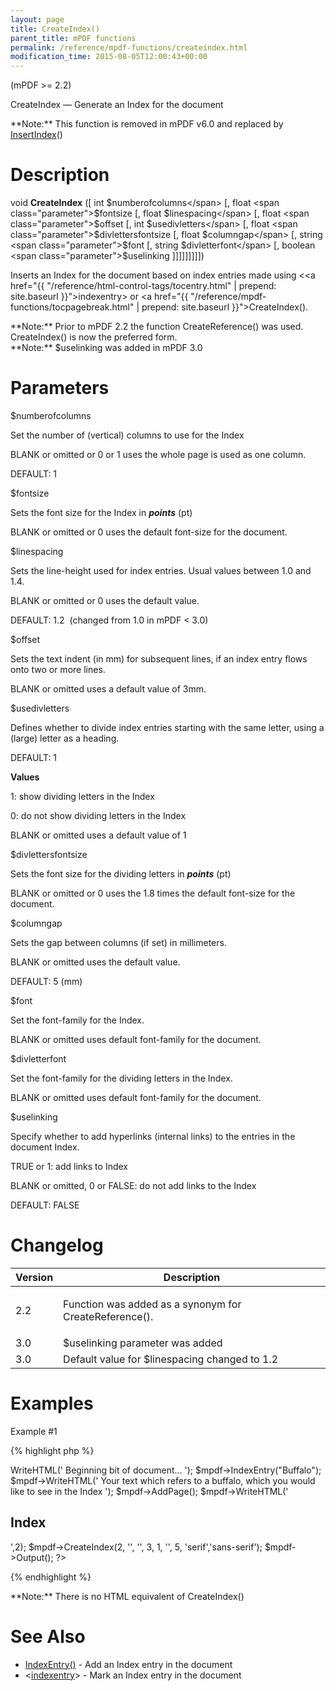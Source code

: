 ```yaml
---
layout: page
title: CreateIndex()
parent_title: mPDF functions
permalink: /reference/mpdf-functions/createindex.html
modification_time: 2015-08-05T12:00:43+00:00
---
```


(mPDF >= 2.2)

CreateIndex — Generate an Index for the document

<div class="alert alert-info" role="alert" markdown="1">
	**Note:** This function is removed in mPDF v6.0 and replaced by <a href="{{ "/reference/mpdf-functions/insertindex.html" | prepend: site.baseurl }}">InsertIndex</a>()</div>

# Description

void **CreateIndex** ([ int <span class="parameter">$numberofcolumns</span> [, float <span class="parameter">$fontsize</span> [, float <span class="parameter">$linespacing</span> [, float <span class="parameter">$offset</span> [, int <span class="parameter">$usedivletters</span> [, float <span class="parameter">$divlettersfontsize</span> [, float <span class="parameter">$columngap</span> [, string <span class="parameter">$font</span> [, string <span class="parameter">$divletterfont</span> [, boolean <span class="parameter">$uselinking</span> ]]]]]]]]])

Inserts an Index for the document based on index entries made using &lt;<a href="{{ "/reference/html-control-tags/tocentry.html" | prepend: site.baseurl }}">indexentry</a>&gt; or <a href="{{ "/reference/mpdf-functions/tocpagebreak.html" | prepend: site.baseurl }}">CreateIndex()</a>.

<div class="alert alert-info" role="alert" markdown="1">
	**Note:** Prior to mPDF 2.2 the function CreateReference() was used. CreateIndex() is now the preferred form.</div>

<div class="alert alert-info" role="alert" markdown="1">
	**Note:** <span class="parameter">$uselinking</span> was added in mPDF 3.0</div>

# Parameters

<span class="parameter">$numberofcolumns</span>

Set the number of (vertical) columns to use for the Index

<span class="smallblock">BLANK</span> or omitted or 0 or 1 uses the whole page is used as one column.

<span class="smallblock">DEFAULT</span>: 1

<span class="parameter">$fontsize</span>

Sets the font size for the Index in ***points*** (pt)

<span class="smallblock">BLANK</span> or omitted or 0 uses the default font-size for the document.

<span class="parameter">$linespacing</span>

Sets the line-height used for index entries. Usual values between 1.0 and 1.4.

<span class="smallblock">BLANK</span> or omitted or 0 uses the default value.

<span class="smallblock">DEFAULT</span>: 1.2  (changed from 1.0 in mPDF &lt; 3.0)

<span class="parameter">$offset</span>

Sets the text indent (in mm) for subsequent lines, if an index entry flows onto two or more lines.

<span class="smallblock">BLANK</span> or omitted uses a default value of 3mm.

<span class="parameter">$usedivletters</span>

Defines whether to divide index entries starting with the same letter, using a (large) letter as a heading.

<span class="smallblock">DEFAULT</span>: 1

**Values**

1: show dividing letters in the Index

0: do not show dividing letters in the Index

<span class="smallblock">BLANK</span> or omitted uses a default value of 1

<span class="parameter">$divlettersfontsize</span>

Sets the font size for the dividing letters in ***points*** (pt)

<span class="smallblock">BLANK</span> or omitted or 0 uses the 1.8 times the default font-size for the document.

<span class="parameter">$columngap</span>

Sets the gap between columns (if set) in millimeters.

<span class="smallblock">BLANK</span> or omitted uses the default value.

<span class="smallblock">DEFAULT</span>: 5 (mm)

<span class="parameter">$font </span>

Set the font-family for the Index.

<span class="smallblock">BLANK</span> or omitted uses default font-family for the document.

<span class="parameter">$divletterfont </span>

Set the font-family for the dividing letters in the Index.

<span class="smallblock">BLANK</span> or omitted uses default font-family for the document.

<span class="parameter">$uselinking</span>

Specify whether to add hyperlinks (internal links) to the entries in the document Index.

<span class="smallblock">TRUE</span> or 1: add links to Index

<span class="smallblock">BLANK</span> or omitted, 0 or <span class="smallblock">FALSE</span>: do not add links to the Index

<span class="smallblock">DEFAULT</span>: <span class="smallblock">FALSE</span>

# Changelog

<table class="table"> <thead>
<tr> <th>Version</th><th>Description</th> </tr>
</thead> <tbody>
<tr>
<td>2.2</td>
<td>

Function was added as a synonym for CreateReference().

</td>
</tr>
<tr>
<td>3.0</td>
<td><span class="parameter">$uselinking</span> parameter was added</td>
</tr>
<tr>
<td>3.0</td>
<td>Default value for <span class="parameter">$linespacing</span> changed to 1.2</td>
</tr>
</tbody> </table>

# Examples

Example #1

{% highlight php %}
<?php

$mpdf = new \Mpdf\Mpdf();

$mpdf->WriteHTML('
Beginning bit of document...
');

$mpdf->IndexEntry("Buffalo");

$mpdf->WriteHTML('
Your text which refers to a buffalo, which you would like to see in the Index
');

$mpdf->AddPage();

$mpdf->WriteHTML('<h2>Index</h2>',2);

$mpdf->CreateIndex(2, '', '', 3, 1, '', 5, 'serif','sans-serif');

$mpdf->Output();

?>
{% endhighlight %}

<div class="alert alert-info" role="alert" markdown="1">
	**Note:** There is no HTML equivalent of CreateIndex()</div>

# See Also

<ul>
<li class="manual_boxlist"><a href="{{ "/reference/mpdf-functions/indexentry.html" | prepend: site.baseurl }}">IndexEntry()</a> - Add an Index entry in the document </li>
<li class="manual_boxlist">&lt;<a href="{{ "/reference/html-control-tags/tocentry.html" | prepend: site.baseurl }}">indexentry</a>&gt; - Mark an Index entry in the document </li>
</ul>
